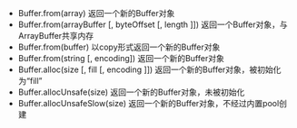 * Buffer.from\(array\) 返回一个新的Buffer对象
* Buffer.from\(arrayBuffer \[, byteOffset \[, length \]\]\) 返回一个Buffer对象，与ArrayBuffer共享内存
* Buffer.from\(buffer\) 以copy形式返回一个新的Buffer对象
* Buffer.from\(string \[, encoding\]\) 返回一个新的Buffer对象
* Buffer.alloc\(size \[, fill \[, encoding \]\]\) 返回一个新的Buffer对象，被初始化为“fill”
* Buffer.allocUnsafe\(size\) 返回一个新的Buffer对象，未被初始化
* Buffer.allocUnsafeSlow\(size\) 返回一个新的Buffer对象，不经过内置pool创建



